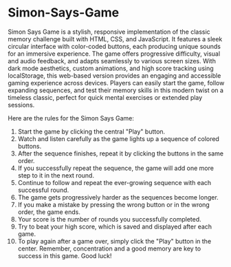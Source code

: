 # Simon-Says-Game
Simon Says Game is a stylish, responsive implementation of the classic memory challenge built with HTML, CSS, and JavaScript. It features a sleek circular interface with color-coded buttons, each producing unique sounds for an immersive experience. The game offers progressive difficulty, visual and audio feedback, and adapts seamlessly to various screen sizes. With dark mode aesthetics, custom animations, and high score tracking using localStorage, this web-based version provides an engaging and accessible gaming experience across devices. Players can easily start the game, follow expanding sequences, and test their memory skills in this modern twist on a timeless classic, perfect for quick mental exercises or extended play sessions.

Here are the rules for the Simon Says Game:
1. Start the game by clicking the central "Play" button.
2. Watch and listen carefully as the game lights up a sequence of colored buttons.
3. After the sequence finishes, repeat it by clicking the buttons in the same order.
4. If you successfully repeat the sequence, the game will add one more step to it in the next round.
5. Continue to follow and repeat the ever-growing sequence with each successful round.
6. The game gets progressively harder as the sequences become longer.
7. If you make a mistake by pressing the wrong button or in the wrong order, the game ends.
8. Your score is the number of rounds you successfully completed.
9. Try to beat your high score, which is saved and displayed after each game.
10. To play again after a game over, simply click the "Play" button in the center.
Remember, concentration and a good memory are key to success in this game. Good luck!
